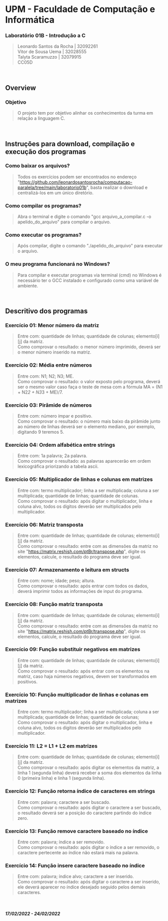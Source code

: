 # UPM - Faculdade de Computação e Informática

### Laboratório 01B - Introdução a C
> Leonardo Santos da Rocha | 32092261</br>
Vitor de Sousa Uema | 32028555</br>
Talyta Scaramuzzo | 32079915</br>
CC05D

</br>

## Overview

### Objetivo
> O projeto tem por objetivo alinhar os conhecimentos da turma em relação a linguagem C.

</br>

## Instruções para download, compilação e execução dos programas

### Como baixar os arquivos?
> Todos os exercícios podem ser encontrados no endereço "https://github.com/leonardosantosrocha/computacao-paralela/tree/main/laboratorio01b", basta realizar o download e centralizá-los em um único diretório.

### Como compilar os programas?
> Abra o terminal e digite o comando "gcc arquivo_a_compilar.c -o apelido_do_arquivo" para compilar o arquivo.

### Como executar os programas?
> Após compilar, digite o comando "./apelido_do_arquivo"  para executar o arquivo.

### O meu programa funcionará no Windows?
> Para compilar e executar programas via terminal (cmd) no Windows é necessário ter o GCC instalado e configurado como uma variável de ambiente.

</br>

## Descritivo dos programas
### Exercício 01: Menor número da matriz
> Entre com: quantidade de linhas; quantidade de colunas; elemento[i][j] da matriz.</br>
> Como comprovar o resultado: o menor número imprimido, deverá ser o menor número inserido na matriz.

### Exercício 02: Média entre números 
> Entre com: N1; N2; N3; ME.</br>
> Como comprovar o resultado: o valor exposto pelo programa, deverá ser o mesmo valor caso faça o teste de mesa com a fórmula MA = (N1 + N2*2 + N3*3 + ME)/7.

### Exercício 03: Pirâmide de números
> Entre com: número ímpar e positivo.</br>
> Como comprovar o resultado: o número mais baixo da pirâmide junto ao número de linhas deverá ser o elemento mediano, por exemplo, digitando 9 teremos 5.

### Exercício 04: Ordem alfabética entre strings
> Entre com: 1a palavra; 2a palavra.</br>
> Como comprovar o resultado: as palavras aparecerão em ordem lexicográfica priorizando a tabela ascii.

### Exercício 05: Multiplicador de linhas e colunas em matrizes
> Entre com: termo multiplicador; linha a ser multiplicada; coluna a ser multiplicada; quantidade de linhas; quantidade de colunas.</br>
> Como comprovar o resultado: após digitar o multiplicador, linha e coluna alvo, todos os digitos deverão ser multiplicados pelo multiplicador.

### Exercício 06: Matriz transposta
> Entre com: quantidade de linhas; quantidade de colunas; elemento[i][j] da matriz.</br>
> Como comprovar o resultado: entre com as dimensões da matriz no site "https://matrix.reshish.com/ptBr/transpose.php", digite os elementos, calcule, o resultado do programa deve ser igual.

### Exercício 07: Armazenamento e leitura em structs
> Entre com: nome; idade; peso; altura.</br>
> Como comprovar o resultado: após entrar com todos os dados, deverá imprimir todos as informações de input do programa.

### Exercício 08: Função matriz transposta
> Entre com: quantidade de linhas; quantidade de colunas; elemento[i][j] da matriz.</br>
> Como comprovar o resultado: entre com as dimensões da matriz no site "https://matrix.reshish.com/ptBr/transpose.php", digite os elementos, calcule, o resultado do programa deve ser igual.

### Exercício 09: Função substituir negativos em matrizes
> Entre com: quantidade de linhas; quantidade de colunas; elemento[i][j] da matriz.</br>
> Como comprovar o resultado: após entrar com os elementos na matriz, caso haja números negativos, devem ser transformados em positivos.

### Exercício 10: Função multiplicador de linhas e colunas em matrizes
> Entre com: termo multiplicador; linha a ser multiplicada; coluna a ser multiplicada; quantidade de linhas; quantidade de colunas;</br>
> Como comprovar o resultado: após digitar o multiplicador, linha e coluna alvo, todos os digitos deverão ser multiplicados pelo multiplicador.

### Exercício 11: L2 = L1 + L2 em matrizes
> Entre com: quantidade de linhas; quantidade de colunas; elemento[i][j] da matriz.</br>
> Como comprovar o resultado: após digitar os elementos da matriz, a linha 1 (segunda linha) deverá receber a soma dos elementos da linha 0 (primeira linha) e linha 1 (segunda linha).

### Exercício 12: Função retorna índice de caracteres em strings
> Entre com: palavra; caractere a ser buscado.</br>
> Como comprovar o resultado: após digitar o caractere a ser buscado, o resultado deverá ser a posição do caractere partindo do índice zero.

### Exercício 13: Função remove caractere baseado no índice
> Entre com: palavra; índice a ser removido.</br>
> Como comprovar o resultado: após digitar o índice a ser removido, o caractere pertecente ao índice não estará mais na palavra.

### Exercício 14: Função insere caractere baseado no índice
> Entre com: palavra; índice alvo; caractere a ser inserido.</br>
> Como comprovar o resultado: após digitar o caractere a ser inserido, ele deverá aparecer no índice desejado seguido pelos demais caracteres.

</br>

##### 17/02/2022 - 24/02/2022
